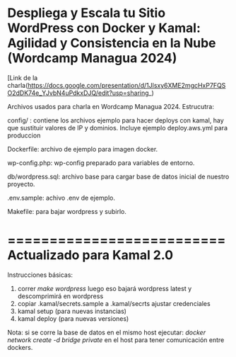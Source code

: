 Despliega y Escala tu Sitio WordPress con Docker y Kamal: Agilidad y Consistencia en la Nube (Wordcamp Managua 2024)
====================================================================================================================

[Link de la
charla(https://docs.google.com/presentation/d/1Jlsxy6XME2mgcHxP7FQSO2dDK74e_YJvbN4uPdkxDJQ/edit?usp=sharing_)

Archivos usados para charla en Wordcamp Managua 2024. Estrucutra:

config/ : contiene los archivos ejemplo para hacer deploys con kamal, hay
que sustituir valores de IP y dominios. Incluye ejemplo deploy.aws.yml para produccion

Dockerfile: archivo de ejemplo para imagen docker.

wp-config.php: wp-config preparado para variables de entorno.

db/wordpress.sql: archivo base para cargar base de datos inicial de nuestro proyecto.

.env.sample: achivo .env de ejemplo.

Makefile: para bajar wordpress y subirlo.


==========================
Actualizado para Kamal 2.0
==========================

Instrucciones básicas:

1. correr *make wordpress*  luego eso bajará wordpress latest y descomprimirá en wordpress
2. copiar .kamal/secrets.sample a .kamal/secrts ajustar credenciales
2. kamal setup (para nuevas instancias)
3. kamal deploy (para nuevas versiones)

Nota: si se corre la base de datos en el mismo host ejecutar: *docker
network create -d bridge private* en el host para tener comunicación
entre dockers.
